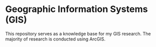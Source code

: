 # Geographic Information Systems (GIS)

This repository serves as a knowledge base for my GIS research. The majority of research is conducted using ArcGIS.
